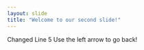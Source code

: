 ```yaml
---
layout: slide
title: "Welcome to our second slide!"
---
```

Changed Line 5
Use the left arrow to go back!